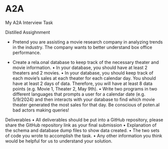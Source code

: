 # A2A
My A2A Interview Task

Distilled Assighnment

- Pretend you are assisting a movie research company in analyzing trends in the industry. The
company wants to better understand box office performance.


- Create a rela.onal database to keep track of the necessary theater and movie
information.
• In your database, you should have at least 2 theaters and 2 movies.
• In your database, you should keep track of each movie’s sales at each theater for each
calendar day. You should have at least 2 days of data. Therefore, you will have at least 8
data points (e.g. Movie 1, Theater 2, May 9th).
• Write two programs in two different languages that prompts a user for a calendar date
(e.g. 5/9/2024) and then interacts with your database to find which movie theater
generated the most sales for that day. Be conscious of poten.al bad actors making
queries!

Deliverables
• All deliverables should be put into a GitHub repository, please share the GitHub
repository link as your final submission
• Explanation of the schema and database dump files to show data created.
• The two sets of code you wrote to accomplish the task.
• Any other information you think would be helpful for us to understand your solution.
